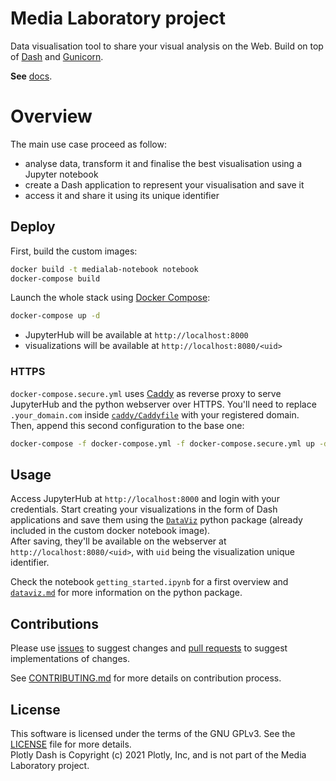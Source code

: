# Media Laboratory project

Data visualisation tool to share your visual analysis on the Web.
Build on top of [Dash](https://github.com/plotly/dash) and [Gunicorn](https://github.com/benoitc/gunicorn).

**See** [docs](./docs/README.md).

# Overview

The main use case proceed as follow:

-   analyse data, transform it and finalise the best visualisation
    using a Jupyter notebook
-   create a Dash application to represent your visualisation and save it
-   access it and share it using its unique identifier

## Deploy

First, build the custom images:

```bash
docker build -t medialab-notebook notebook
docker-compose build
```

Launch the whole stack using [Docker Compose](https://docs.docker.com/compose/):

```bash
docker-compose up -d
```

-   JupyterHub will be available at `http://localhost:8000`
-   visualizations will be available at `http://localhost:8080/<uid>`

### HTTPS

`docker-compose.secure.yml` uses [Caddy](https://github.com/caddyserver/caddy)
as reverse proxy to serve JupyterHub and the python webserver over HTTPS.
You'll need to replace `.your_domain.com` inside [`caddy/Caddyfile`](caddy/Caddyfile) with your registered domain.  
Then, append this second configuration to the base one:

```bash
docker-compose -f docker-compose.yml -f docker-compose.secure.yml up -d
```

## Usage

Access JupyterHub at `http://localhost:8000` and login with your credentials.
Start creating your visualizations in the form of Dash applications
and save them using the [`DataViz`](docs/dataviz.md) python package (already included in the custom docker notebook image).  
After saving, they'll be available on the webserver at `http://localhost:8080/<uid>`,
with `uid` being the visualization unique identifier.

Check the notebook `getting_started.ipynb` for a first overview and
[`dataviz.md`](docs/dataviz.md) for more information on the python package.

## Contributions

Please use [issues](https://github.com/News-Teller/media-laboratory/issues)
to suggest changes and [pull requests](https://github.com/News-Teller/media-laboratory/pulls)
to suggest implementations of changes.

See [CONTRIBUTING.md](CONTRIBUTING.md) for more details on contribution process.

## License

This software is licensed under the terms of the GNU GPLv3. See the [LICENSE](./LICENSE) file for more details.  
Plotly Dash is Copyright (c) 2021 Plotly, Inc, and is not part of the Media Laboratory project.
